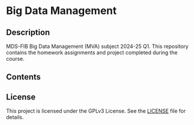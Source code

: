 # Big Data Management

## Description 
MDS-FIB Big Data Management (MVA) subject 2024-25 Q1. This repository contains the homework assignments and project completed during the course.

## Contents

## License

This project is licensed under the GPLv3 License. See the [LICENSE](./LICENSE) file for details.
